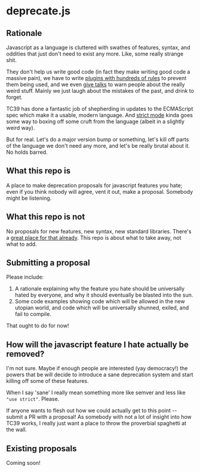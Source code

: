 # deprecate.js

## Rationale

Javascript as a language is cluttered with swathes of features, syntax, and oddities that just don't need to exist any more. Like, some really strange shit.

They don't help us write good code (in fact they make writing good code a massive pain), we have to write [plugins with hundreds of rules](https://eslint.org/docs/rules/) to prevent them being used, and we even [give talks](https://www.destroyallsoftware.com/talks/wat) to warn people about the really weird stuff. Mainly we just laugh about the mistakes of the past, and drink to forget.

TC39 has done a fantastic job of shepherding in updates to the ECMAScript spec which make it a usable, modern language. And [strict mode](https://developer.mozilla.org/en-US/docs/Web/JavaScript/Reference/Strict_mode) kinda goes some way to boxing off some cruft from the language (albeit in a slightly weird way).

But for real. Let's do a major version bump or something, let's kill off parts of the language we don't need any more, and let's be really brutal about it. No holds barred. 

## What this repo is

A place to make deprecation proposals for javascript features you hate; even if you think nobody will agree, vent it out, make a proposal. Somebody might be listening.

## What this repo is not

No proposals for new features, new syntax, new standard libraries. There's a [great place for that already](https://github.com/tc39/proposals). This repo is about what to take away, not what to add.

## Submitting a proposal

Please include:

1. A rationale explaining why the feature you hate should be universally hated by everyone, and why it should eventually be blasted into the sun.
2. Some code examples showing code which will be allowed in the new utopian world, and code which will be universally shunned, exiled, and fail to compile.

That ought to do for now!

## How will the javascript feature I hate actually be removed?

I'm not sure. Maybe if enough people are interested (yay democracy!) the powers that be will decide to introduce a sane deprecation system and start killing off some of these features.

When I say 'sane' I really mean something more like semver and less like `"use strict"`. Please.

If anyone wants to flesh out how we could actually get to this point -- submit a PR with a proposal! As somebody with not a lot of insight into how TC39 works, I really just want a place to throw the proverbial spaghetti at the wall.

## Existing proposals

Coming soon!
